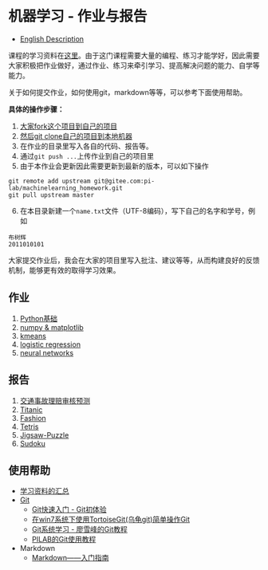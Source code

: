 # 机器学习 - 作业与报告

* [English Description](README_EN.md)

课程的学习资料在[这里](https://gitee.com/pi-lab/machinelearning_notebook)。由于这门课程需要大量的编程、练习才能学好，因此需要大家积极把作业做好，通过作业、练习来牵引学习、提高解决问题的能力、自学等能力。

关于如何提交作业，如何使用git，markdown等等，可以参考下面使用帮助。




**具体的操作步骤：**

1. [大家fork这个项目到自己的项目](https://gitee.com/pi-lab/learn_programming/blob/master/6_tools/git/HowToForkClone.md)
2. [然后git clone自己的项目到本地机器](https://gitee.com/pi-lab/learn_programming/blob/master/6_tools/git/HowToForkClone.md)
3. 在作业的目录里写入各自的代码、报告等。
4. 通过`git push ...`上传作业到自己的项目里
5. 由于本作业会更新因此需要更新到最新的版本，可以如下操作
```
git remote add upstream git@gitee.com:pi-lab/machinelearning_homework.git
git pull upstream master
```
6. 在本目录新建一个`name.txt`文件（UTF-8编码），写下自己的名字和学号，例如
```
布树辉
2011010101
```


大家提交作业后，我会在大家的项目里写入批注、建议等等，从而构建良好的反馈机制，能够更有效的取得学习效果。



## 作业

1. [Python基础](homework_01_python/README.md)
2. [numpy & matplotlib](homework_02_numpy_matplotlib/README.md)
3. [kmeans](homework_03_kmeans/README.md)
4. [logistic regression](homework_04_logistic_regression/README.md)
5. [neural networks](homework_05_nn/README.md)



## 报告

1. [交通事故理赔审核预测](report_01_accident_claims/README.md)
2. [Titanic](report_02_Titanic/README.md)
3. [Fashion](report_03_Fashion/README.md)
4. [Tetris](report_04_Tetris/README.md)
5. [Jigsaw-Puzzle](report_05_Jigsaw-Puzzle)
6. [Sudoku](report_06_Sudoku)



## 使用帮助

* [学习资料的汇总](https://gitee.com/pi-lab/machinelearning_notebook/blob/master/References.md)
* [Git](https://gitee.com/pi-lab/learn_programming/tree/master/6_tools/git)
  * [Git快速入门 - Git初体验](https://gitee.com/pi-lab/learn_programming/blob/master/6_tools/git/git-tips.md)
  * [在win7系统下使用TortoiseGit(乌龟git)简单操作Git](https://my.oschina.net/longxuu/blog/141699)
  * [Git系统学习 - 廖雪峰的Git教程](https://www.liaoxuefeng.com/wiki/0013739516305929606dd18361248578c67b8067c8c017b000)
  * [PILAB的Git使用教程](help/Git使用教程_PILAB.pdf)
* Markdown
  * [Markdown——入门指南](https://www.jianshu.com/p/1e402922ee32)

